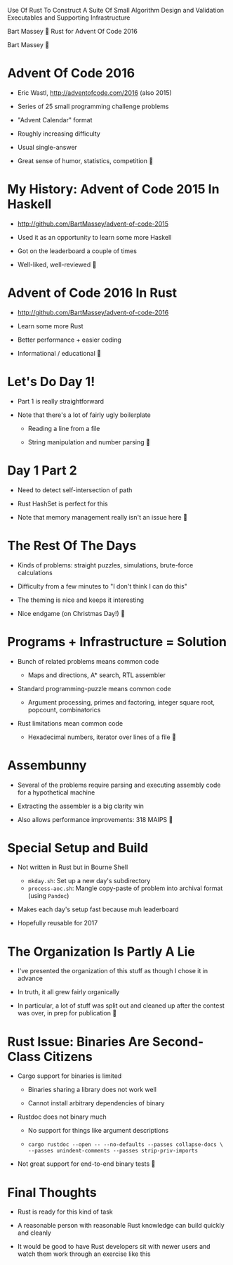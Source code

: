 Use Of Rust To Construct A Suite Of Small Algorithm Design
and Validation Executables and Supporting Infrastructure

Bart Massey

Rust for Advent Of Code 2016

Bart Massey

# Advent Of Code 2016

* Eric Wastl, http://adventofcode.com/2016 (also 2015)

* Series of 25 small programming challenge problems

* "Advent Calendar" format

* Roughly increasing difficulty

* Usual single-answer 

* Great sense of humor, statistics, competition

# My History: Advent of Code 2015 In Haskell

* http://github.com/BartMassey/advent-of-code-2015

* Used it as an opportunity to learn some more Haskell

* Got on the leaderboard a couple of times

* Well-liked, well-reviewed

# Advent of Code 2016 In Rust

* http://github.com/BartMassey/advent-of-code-2016

* Learn some more Rust

* Better performance + easier coding

* Informational / educational

# Let's Do Day 1!

* Part 1 is really straightforward

* Note that there's a lot of fairly ugly boilerplate

  * Reading a line from a file

  * String manipulation and number parsing

# Day 1 Part 2

* Need to detect self-intersection of path

* Rust HashSet is perfect for this

* Note that memory management really isn't an issue here

# The Rest Of The Days

* Kinds of problems: straight puzzles, simulations,
  brute-force calculations

* Difficulty from a few minutes to "I don't think I can do
  this"

* The theming is nice and keeps it interesting

* Nice endgame (on Christmas Day!)

# Programs + Infrastructure = Solution

* Bunch of related problems means common code

  * Maps and directions, A* search, RTL assembler

* Standard programming-puzzle means common code

  * Argument processing, primes and factoring, integer
    square root, popcount, combinatorics

* Rust limitations mean common code

  * Hexadecimal numbers, iterator over lines of a file

# Assembunny

* Several of the problems require parsing and executing
  assembly code for a hypothetical machine
  
* Extracting the assembler is a big clarity win

* Also allows performance improvements: 318 MAIPS

# Special Setup and Build

* Not written in Rust but in Bourne Shell

  * `mkday.sh`: Set up a new day's subdirectory
  * `process-aoc.sh`: Mangle copy-paste of problem
    into archival format (using `Pandoc`)
  
* Makes each day's setup fast because muh leaderboard

* Hopefully reusable for 2017


# The Organization Is Partly A Lie

* I've presented the organization of this stuff as though I
  chose it in advance
  
* In truth, it all grew fairly organically

* In particular, a lot of stuff was split out and cleaned up
  after the contest was over, in prep for publication

# Rust Issue: Binaries Are Second-Class Citizens

* Cargo support for binaries is limited

  * Binaries sharing a library does not work well

  * Cannot install arbitrary dependencies of binary
  
* Rustdoc does not binary much

  * No support for things like argument descriptions
  
  * `cargo rustdoc --open -- --no-defaults --passes collapse-docs \
      --passes unindent-comments --passes strip-priv-imports`

* Not great support for end-to-end binary tests

# Final Thoughts

* Rust is ready for this kind of task

* A reasonable person with reasonable Rust knowledge can
  build quickly and cleanly

* It would be good to have Rust developers sit with newer
  users and watch them work through an exercise like this
